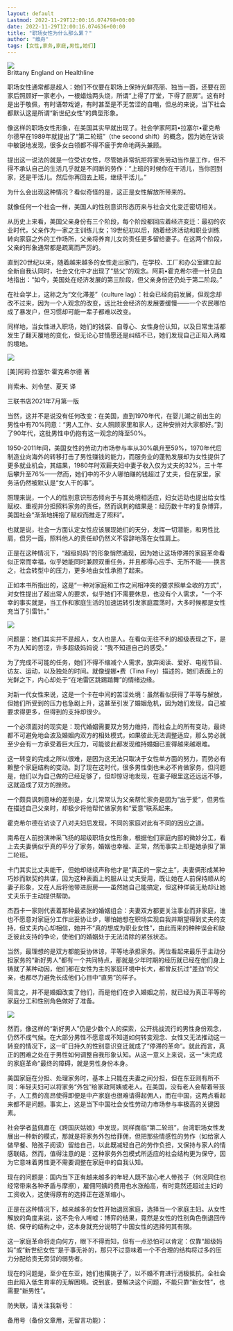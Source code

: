 ```yaml
---
layout: default
Lastmod: 2022-11-29T12:00:16.074798+00:00
date: 2022-11-29T12:00:16.074636+00:00
title: "职场女性为什么那么累？"
author: "维舟"
tags: [女性,家务,家庭,男性,她们]
---
```


![](https://images.weserv.nl/?url=https%3A//mmbiz.qpic.cn/mmbiz_png/a5gPZh3sTSsqqnD468mp9pFYFFTuOGpUibCicoXdibesG0E1UjicG7mic0IoaFzAH9pC9f4VcF6E64wmDhXrhBxY2oQ/640%3Fwx_fmt%3Dpng)  
Brittany England on Healthline

职场女性通常都是超人：她们不仅要在职场上保持光鲜亮丽、独当一面，还要在回家后照顾好一家老小，一根蜡烛两头烧，所谓“上得了厅堂，下得了厨房”。这有时是出于敬佩，有时语带戏谑，有时甚至是不无苦涩的自嘲，但总的来说，当下社会都默认这是所谓“新世纪女性”的典型形象。

像这样的职场女性形象，在美国其实早就出现了。社会学家阿莉•拉塞尔•霍克希尔德早在1989年就提出了“第二轮班”（the second shift）的概念，因为她在访谈中敏锐地发现，很多女白领都不得不疲于奔命地两头兼顾。

提出这一说法的就是一位受访女性，尽管她非常抗拒将家务劳动当作是工作，但不得不承认自己的生活几乎就是不间断的劳作：“上班的时候你在干活儿，当你回到家，还是干活儿。然后你再回去上班，继续干活儿。”

为什么会出现这种情况？看似奇怪的是，这正是女性解放所带来的。

就像任何一个社会一样，美国人的性别意识形态历来与社会文化变迁密切相关。

从历史上来看，美国父亲身份有三个阶段，每个阶段都回应着经济变迁：最初的农业时代，父亲作为一家之主训练儿女；19世纪初以后，随着经济活动和职业训练转向家庭之外的工作场所，父亲将养育儿女的责任更多留给妻子。在这两个阶段，父亲的形象通常都是疏离而严厉的。

直到20世纪以来，随着越来越多的女性走出家门，在学校、工厂和办公室建立起全新自我认同时，社会文化中才出现了“慈父”的观念。阿莉•霍克希尔德一针见血地指出：“如今，美国处在经济发展的第三阶段，但父亲身份还仍处于第二阶段。”

在社会学上，这称之为“文化滞差”（culture lag）：社会已经向前发展，但观念却改不过来，因为一个人观念的改变，远比社会经济的发展要缓慢——一个农民哪怕成了暴发户，但习惯却可能一辈子都难以改变。

同样地，当女性进入职场，她们的钱袋、自尊心、女性身份认知，以及日常生活都发生了翻天覆地的变化，但无论心甘情愿还是纠结不已，她们发现自己正陷入两难的境地。

![](https://images.weserv.nl/?url=https%3A//mmbiz.qpic.cn/mmbiz_jpg/a5gPZh3sTSsK1HHJSBWWzKCnQvW9PyXJsliamvfCDhBG5yia3V7OUWUu7rpO4oa5IibwptYv7Eh2PuBcX4lsibVIbg/640%3Fwx_fmt%3Djpeg)

\[美\]阿莉·拉塞尔·霍克希尔德 著

肖索未、刘令堃、夏天 译

三联书店2021年7月第一版

当然，这并不是说没有任何改变：在美国，直到1970年代，在婴儿潮之前出生的男性中有70%同意：“男人工作、女人照顾家里和家人，这种安排对大家都好。”到了90年代，这批男性中仍抱有这一观念的降至50%。

1950-2011年间，美国女性的劳动力市场参与率从30%飙升至59%，1970年代后制造业向海外的转移打击了男性赚钱的能力，而服务业的蓬勃发展却为女性提供了更多就业机会，其结果，1980年时双薪夫妇中妻子收入仅为丈夫的32%，三十年后攀升至76%——然而，她们中的不少人哪怕赚的钱超过了丈夫，但在家里，家务活仍然被默认是“女人干的事”。

照理来说，一个人的性别意识形态倾向于与其处境相适应，妇女运动也提出给女性赋权、重视并分担照料家务的责任，然而讽刺的结果是：经历数十年的复杂博弈，美国社会“渐渐地拥抱了赋权而推走了照料”。

也就是说，社会一方面认定女性应该展现她们的天分，发挥一切潜能，和男性比肩，但另一面，照料他人的责任却仍然义不容辞地落在女性肩上。

正是在这种情况下，“超级妈妈”的形象悄然涌现，因为她让这场停滞的家庭革命看似正常而幸福，似乎她能同时兼顾双重任务，并且都得心应手、无所不能——换言之，社会转型中的压力，更多地由女性承担了起来。

正如本书所指出的，这是“一种对家庭和工作之间相冲突的要求照单全收的方式”，对女性提出了超出常人的要求，似乎她们不需要休息，也没有个人需求，“一个不幸的事实就是，当工作和家庭生活的加速运转引发家庭震荡时，大多时候都是女性充当了引雷针。”

![](https://images.weserv.nl/?url=https%3A//mmbiz.qpic.cn/mmbiz_png/a5gPZh3sTSsK1HHJSBWWzKCnQvW9PyXJJM9wyFzAOWna5YcxJ7bePMWYGpmibCOPFZwggESZAy4zkadd1ibpvcZg/640%3Fwx_fmt%3Dpng)

问题是：她们其实并不是超人，女人也是人。在看似无往不利的超级表现之下，是不为人知的苦涩，许多超级妈妈说：“我不知道自己的感受。”

为了完成不可能的任务，她们不得不缩减个人需求，放弃阅读、爱好、电视节目、访友、运动，以及独处的时间。就像缇娜•费（Tina Fey）描述的，她们表面上的光鲜之下，内心却处于“在地雷区跳踢踏舞”的情绪边缘。

对新一代女性来说，这是一个卡在中间的苦涩处境：虽然看似获得了平等与解放，但她们所受到的压力也急剧上升，这甚至引发了婚姻危机，因为她们发现，自己被要求得更多，但得到的支持却很少。

一个必须面对的现实是：现代婚姻需要双方努力维持，而社会上的所有变动，最终都不可避免地会波及婚姻内双方的相处模式，如果彼此无法调整适应，那么势必就至少会有一方承受着巨大压力，可能彼此都发现维持婚姻已变得越来越艰难。

这一转变的完成之所以很难，是因为这无法只取决于女性单方面的努力，而势必有赖整个家庭结构的变动。到了现在这时代，很多男性倒也未必不肯做家务，但问题是，他们以为自己做的已经足够了，但却惊讶地发现，在妻子眼里这还远远不够，这就造成了双方的挫败。

一个颇具讽刺意味的差别是，女儿常常认为父亲帮忙家务是因为“出于爱”，但男性在描述自己父亲时，却极少将他帮忙做家务和“爱意”联系起来。

霍克希尔德在访谈了八对夫妇后发现，不同的家庭对此有不同的因应之道。

南希在人前扮演神采飞扬的超级职场女性形象，根据他们家庭内部的微妙分工，看上去夫妻俩似乎真的平分了家务，婚姻也幸福、正常，然而事实上却是她承担了第二轮班。

卡门其实比丈夫能干，但她却继续声称他才是“真正的一家之主”，夫妻俩形成某种巧妙而默契的共谋，因为这种表面上的服从让丈夫受用，既让她在人前保持顺从的妻子形象，又在人后将他带进厨房——虽然她自己能搞定，但这种佯装无助却让她丈夫乐于主动提供帮助。

杰西卡一家则代表着那种最紧张的婚姻组合：夫妻双方都更关注事业而非家庭，谁也不愿意对家庭分工作出妥协让步，哪怕她想在职场实现自我并期望得到丈夫的支持，但丈夫内心却相信，她并不“真的想成为职业女性”，由此而来的种种误会和缺乏彼此支持的争论，使他们的婚姻处于无法消除的紧张状态。

当然，最理想的是双方都能妥协体谅，平等地承担家务。两位看起来最乐于主动分担家务的“新好男人”都有一个共同特点，那就是少年时期的经历就已经在他们身上铸就了某种动因，他们都在女性为主的家庭环境中长大，都曾反抗过“差劲”的父亲，也都尽力避免长成他们心目中“直男”的样子。

简言之，并不是婚姻改变了他们，而是他们在步入婚姻之前，就已经为真正平等的家庭分工和性别角色做好了准备。

![](https://images.weserv.nl/?url=https%3A//mmbiz.qpic.cn/mmbiz_jpg/a5gPZh3sTSsK1HHJSBWWzKCnQvW9PyXJFmKCcHqEeAZqWzYUVg1xOOt9y8IUNHSmy9Ktd1g6Szap9Voc4qnRGQ/640%3Fwx_fmt%3Djpeg)

然而，像这样的“新好男人”仍是少数个人的探索，公开挑战流行的男性身份观念，仍然不成气候。在大部分男性不愿意或不知道如何转变观念、女性又无法推动这一转变的情况下，这一旷日持久的性别意识变迁就成了“停滞的革命”。就此而言，真正的困难之处在于男性如何调整自我形象认知。从这一意义上来说，这一“未完成的家庭革命”最终的障碍，就是男性身份本身。

美国家庭在分担、处理家务时，基本上只能在夫妻之间分担，但在东亚则有所不同：年轻夫妇可以将家务“外包”给家政阿姨或老人。在美国，没有老人会帮着带孩子，人工费的高昂使得即便是中产家庭也很难请得起佣人，而在中国，这两点看起来都不是问题。事实上，这是当下中国社会女性劳动力市场参与率极高的关键因素。

社会学者蓝佩嘉在《跨国灰姑娘》中发现，同样面临“第二轮班”，台湾职场女性发展出一种新的模式，那就是将家务外包给菲佣，但把那些情感性的劳作（如给家人做早餐、陪孩子阅读）留给自己，以此既减轻自己的劳作负担，又保持与家人的情感联结。然而，值得注意的是：这种家务外包模式所适应的社会结构更为保守，因为它意味着男性更不需要调整在家庭中的自我认知。

现在的问题是：国内当下正有越来越多的年轻人既不放心老人带孩子（何况同住也经常带来各种矛盾与摩擦），雇佣阿姨的费用也水涨船高，有时竟然还超过主妇的工资收入，这使得原有的选择正在逐渐缩小。

正是在这种情况下，越来越多的女性开始退回家庭，选择当一个家庭主妇。从女性解放的角度来说，这不免令人唏嘘：博弈的结果，竟然是女性的性别角色倒退回传统、保守的结构之中，这本身就充分说明了中国女性的选择何其有限。

这一家庭革命将走向何方，眼下不得而知，但有一点恐怕可以肯定：仅靠“超级妈妈”或“新世纪女性”是于事无补的，那只不过意味着一个不合理的结构将过多的压力分配给责无旁贷的弱势者。

现在的问题是，至少在东亚，她们也撂挑子了，以不婚不育进行消极抵抗，全社会由此陷入低生育率的无解困境。说到底，要解决这个问题，不能只靠“新女性”，也需要“新男性”。

防失联，请关注我新号：

备用号（备份文章用，无留言功能）：

